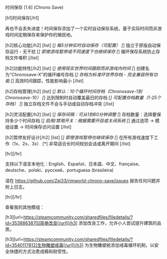 时间保存 [1.6] (Chrono Save)

[h1]时间保存[/h1]

再也不会丢失进度！时间保存添加了一个实时自动保存系统，基于实际时间而非游戏时间定期保存来保护你的殖民地。

[h2]核心功能[/h2]
[list]
[*] 每5分钟实时自动保存（可配置）
[*] 独立于原版自动保存运行 - 无干扰
[*] 即使游戏暂停或不同速度下也继续保存
[*] 循环保存系统防止存档文件堆积
[/list]

[h2]功能特性[/h2]
[list]
[*] 使用现实世界时间跟踪而非游戏内时间
[*] 创建名为"Chronosave-X"的循环编号存档
[*] 存档为标准环世界存档 - 完全兼容所有功能
[*] 高效时间跟踪，性能影响最小
[/list]

[h2]存档管理[/h2]
[list]
[*] 默认：10个循环时间存档（Chronosave-1到Chronosave-10）
[*] 达到限制时自动覆盖最旧的存档
[*] 可配置存档数量（1-25个存档）
[*] 独立存档文件不会与手动或自动存档冲突
[/list]

[h2]灵活配置[/h2]
[list]
[*] 保存间隔：可从1到60分钟调整
[*] 存档数量：选择要保持多少个时间存档
[*] 启用/禁用开关：根据需要开启或关闭系统
[*] 通过选项 → 模组设置 → 时间保存访问设置
[/list]

[h2]暂停友好设计[/h2]
[list]
[*] 即使游戏暂停也继续保存
[*] 在所有游戏速度下工作（1x、2x、3x）
[*] 非常适合长时间规划会话或离开期间
[/list]

[hr][/hr] 

支持以下语言本地化：English、Español、日本語、中文、française、deutsche、polski、русский、portuguesa (brasileira)

请在 https://github.com/Zei33/rimworld-chrono-save/issues 报告任何问题并附上日志。

[hr][/hr] 

查看我的其他模组：

[h3][url=https://steamcommunity.com/sharedfiles/filedetails/?id=3538863870]简单改良[/url][/h3]
添加改良工作，允许小人尝试提升建筑的品质。

[h3][url=https://steamcommunity.com/sharedfiles/filedetails/?id=3540117812]生物雕塑戒毒[/url][/h3]
为生物雕塑舱添加戒毒循环机制，以安全快捷的方式治愈成瘾和耐受性。